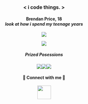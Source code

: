 
### <p align="center"> <span color="orange"><</span> i <span color="green">code</span> things. <span color="orange">></span> </p>
#### <p align="center">Brendan Price, 18 <br>*look at how i spend my teenage years*</p>

<!-- (https://github-readme-stats.vercel.app/api/wakatime?username=willianrod)](https://github.com/anuraghazra/github-readme-stats) -->

<p align="center">
  <img src="https://github-readme-stats.vercel.app/api/top-langs/?username=brendanprice2003&layout=compact&text_color=d4d4d4&bg_color=121212" />
</p>

<p align="center">
  <img src="https://github-readme-stats.vercel.app/api?username=brendanprice2003&show_icons=true&text_color=d4d4d4&bg_color=121212" />
</p>

##### <p align="center"> Prized Posessions </p>

<p align="center">
  <img href="https://github.com/brendanprice2003/D2Synergy_v3.0" src="https://github-readme-stats.vercel.app/api/pin/?username=brendanprice2003&repo=D2Synergy_v3.0&text_color=d4d4d4&bg_color=121212" /><img href="https://github.com/brendanprice2003/D2_Marketplace" src="https://github-readme-stats.vercel.app/api/pin/?username=brendanprice2003&repo=D2_Marketplace&text_color=d4d4d4&bg_color=121212" /><img href="https://github.com/Asfalto-Ascari-Group/EchelonClient" src="https://github-readme-stats.vercel.app/api/pin/?username=Asfalto-Ascari-Group&repo=EchelonClient&text_color=d4d4d4&bg_color=121212" />
</p>
  
#### <p align="center"> 🔌 Connect with me 🔌 </p>

<p align="center">
  <img width="45px" src="https://user-images.githubusercontent.com/56489848/153740648-84bc05d4-7d6e-4dd7-a7ab-13669fd9ebc0.png" href="https://twitter.com/beru2003">
</p>


